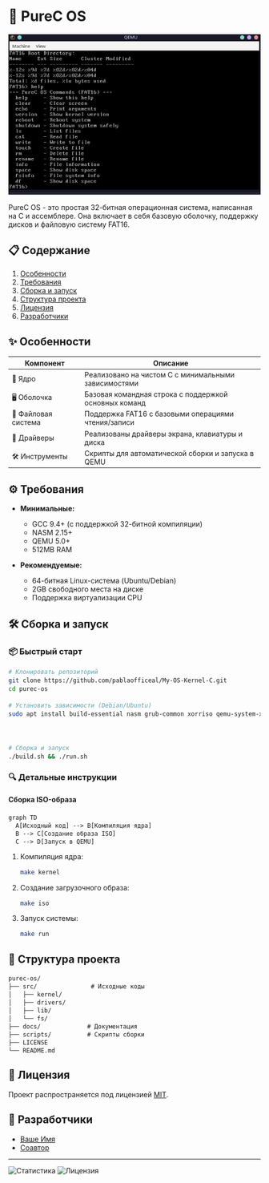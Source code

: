 # 🚀 PureC OS

![OS Demo](/demo/demo.png) <!-- Замените на реальный скриншот -->

PureC OS - это простая 32-битная операционная система, написанная на C и ассемблере. Она включает в себя базовую оболочку, поддержку дисков и файловую систему FAT16.

## 📋 Содержание
1. [Особенности](#✨-особенности)
2. [Требования](#⚙️-требования)
3. [Сборка и запуск](#🛠️-сборка-и-запуск)
4. [Структура проекта](#📂-структура-проекта)
5. [Лицензия](#📜-лицензия)
6. [Разработчики](#👥-разработчики)

## ✨ Особенности

| Компонент       | Описание                                                                 |
|-----------------|-------------------------------------------------------------------------|
| 🧠 Ядро         | Реализовано на чистом C с минимальными зависимостями                   |
| 🖥️ Оболочка     | Базовая командная строка с поддержкой основных команд                   |
| 💾 Файловая система | Поддержка FAT16 с базовыми операциями чтения/записи                   |
| 🔌 Драйверы     | Реализованы драйверы экрана, клавиатуры и диска                        |
| 🛠️ Инструменты  | Скрипты для автоматической сборки и запуска в QEMU                     |

## ⚙️ Требования

- **Минимальные:**
  - GCC 9.4+ (с поддержкой 32-битной компиляции)
  - NASM 2.15+
  - QEMU 5.0+
  - 512MB RAM

- **Рекомендуемые:**
  - 64-битная Linux-система (Ubuntu/Debian)
  - 2GB свободного места на диске
  - Поддержка виртуализации CPU

## 🛠️ Сборка и запуск

### 📦 Быстрый старт
```bash
# Клонировать репозиторий
git clone https://github.com/pablaofficeal/My-OS-Kernel-C.git
cd purec-os

# Установить зависимости (Debian/Ubuntu)
sudo apt install build-essential nasm grub-common xorriso qemu-system-x86



# Сборка и запуск
./build.sh && ./run.sh
```

### 🔍 Детальные инструкции

#### Сборка ISO-образа
```mermaid
graph TD
  A[Исходный код] --> B[Компиляция ядра]
  B --> C[Создание образа ISO]
  C --> D[Запуск в QEMU]
```

1. Компиляция ядра:
   ```bash
   make kernel
   ```

2. Создание загрузочного образа:
   ```bash
   make iso
   ```

3. Запуск системы:
   ```bash
   make run
   ```

## 📂 Структура проекта

```
purec-os/
├── src/               # Исходные коды
│   ├── kernel/       
│   ├── drivers/      
│   ├── lib/          
│   └── fs/           
├── docs/             # Документация
├── scripts/          # Скрипты сборки
├── LICENSE
└── README.md
```

## 📜 Лицензия

Проект распространяется под лицензией [MIT](LICENSE).

## 👥 Разработчики

- [Ваше Имя](https://github.com/yourusername)
- [Соавтор](https://github.com/collaborator)

---

![Статистика](https://img.shields.io/github/repo-size/yourusername/purec-os?label=Размер%20репозитория&style=flat-square) ![Лицензия](https://img.shields.io/github/license/yourusername/purec-os?color=blue&style=flat-square)
   